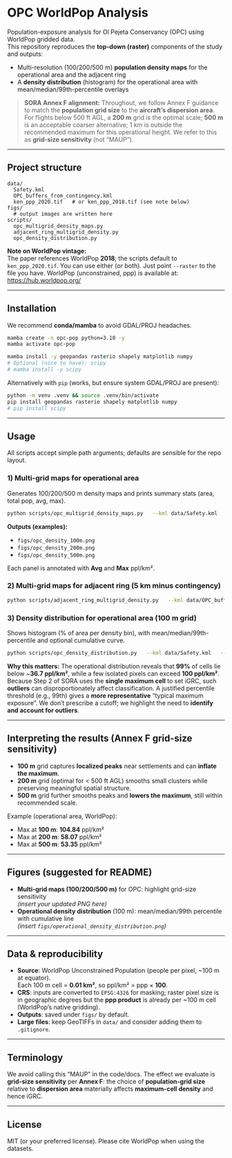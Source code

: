 # OPC WorldPop Analysis

Population-exposure analysis for Ol Pejeta Conservancy (OPC) using WorldPop gridded data.  
This repository reproduces the **top-down (raster)** components of the study and outputs:
- Multi-resolution (100/200/500 m) **population density maps** for the operational area and the adjacent ring
- A **density distribution** (histogram) for the operational area with mean/median/99th-percentile overlays

> **SORA Annex F alignment:** Throughout, we follow Annex F guidance to match the **population grid size** to the **aircraft’s dispersion area**. For flights below 500 ft AGL, a **200 m** grid is the optimal scale; **500 m** is an acceptable coarser alternative; 1 km is outside the recommended maximum for this operational height. We refer to this as **grid-size sensitivity** (not “MAUP”).

---

## Project structure

```
data/
  Safety.kml
  OPC_buffers_from_contingency.kml
  ken_ppp_2020.tif   # or ken_ppp_2018.tif (see note below)
figs/
  # output images are written here
scripts/
  opc_multigrid_density_maps.py
  adjacent_ring_multigrid_density.py
  opc_density_distribution.py
```

**Note on WorldPop vintage:**  
The paper references WorldPop **2018**; the scripts default to `ken_ppp_2020.tif`. You can use either (or both). Just point `--raster` to the file you have. WorldPop (unconstrained, ppp) is available at: https://hub.worldpop.org/

---

## Installation

We recommend **conda/mamba** to avoid GDAL/PROJ headaches.

```bash
mamba create -n opc-pop python=3.10 -y
mamba activate opc-pop

mamba install -y geopandas rasterio shapely matplotlib numpy
# Optional (nice to have): scipy
# mamba install -y scipy
```

Alternatively with `pip` (works, but ensure system GDAL/PROJ are present):

```bash
python -m venv .venv && source .venv/bin/activate
pip install geopandas rasterio shapely matplotlib numpy
# pip install scipy
```

---

## Usage

All scripts accept simple path arguments; defaults are sensible for the repo layout.

### 1) Multi-grid maps for **operational area**
Generates 100/200/500 m density maps and prints summary stats (area, total pop, avg, max).

```bash
python scripts/opc_multigrid_density_maps.py   --kml data/Safety.kml   --raster data/ken_ppp_2020.tif   --outdir figs/   --vmin 0 --vmax 100
```

**Outputs (examples):**
- `figs/opc_density_100m.png`
- `figs/opc_density_200m.png`
- `figs/opc_density_500m.png`

Each panel is annotated with **Avg** and **Max** ppl/km².

### 2) Multi-grid maps for **adjacent ring (5 km minus contingency)**
```bash
python scripts/adjacent_ring_multigrid_density.py   --kml data/OPC_buffers_from_contingency.kml   --raster data/ken_ppp_2020.tif   --name-outer "Adjacent Area 5 km (from contingency)"   --name-inner "Contingency Volume (from KMZ)"   --outdir figs/   --vmin 0 --vmax 900
```

### 3) **Density distribution** for operational area (100 m grid)
Shows histogram (% of area per density bin), with mean/median/99th-percentile and optional cumulative curve.

```bash
python scripts/opc_density_distribution.py   --kml data/Safety.kml   --raster data/ken_ppp_2020.tif   --bin-width 1   --show-cumulative
```

**Why this matters:** The operational distribution reveals that **99%** of cells lie below ~**36.7 ppl/km²**, while a few isolated pixels can exceed **100 ppl/km²**. Because Step 2 of SORA uses the **single maximum cell** to set iGRC, such **outliers** can disproportionately affect classification. A justified percentile threshold (e.g., 99th) gives a **more representative** “typical maximum exposure”. We don’t prescribe a cutoff; we highlight the need to **identify and account for outliers**.

---

## Interpreting the results (Annex F grid-size sensitivity)

- **100 m** grid captures **localized peaks** near settlements and can **inflate the maximum**.
- **200 m** grid (optimal for < 500 ft AGL) smooths small clusters while preserving meaningful spatial structure.
- **500 m** grid further smooths peaks and **lowers the maximum**, still within recommended scale.

Example (operational area, WorldPop):
- Max at **100 m**: **104.84** ppl/km²  
- Max at **200 m**: **58.07** ppl/km²  
- Max at **500 m**: **53.35** ppl/km²

---

## Figures (suggested for README)

- **Multi-grid maps (100/200/500 m)** for OPC: highlight grid-size sensitivity  
  *(insert your updated PNG here)*
- **Operational density distribution** (100 m): mean/median/99th percentile with cumulative line  
  *(insert `figs/operational_density_distribution.png`)*

---

## Data & reproducibility

- **Source**: WorldPop Unconstrained Population (people per pixel, ~100 m at equator).  
  Each 100 m cell = **0.01 km²**, so ppl/km² = ppp × **100**.
- **CRS**: inputs are converted to `EPSG:4326` for masking; raster pixel size is in geographic degrees but the **ppp product** is already per ~100 m cell (WorldPop’s native gridding).  
- **Outputs**: saved under `figs/` by default.  
- **Large files**: keep GeoTIFFs in `data/` and consider adding them to `.gitignore`.

---

## Terminology

We avoid calling this “MAUP” in the code/docs. The effect we evaluate is **grid-size sensitivity** per **Annex F**: the choice of **population-grid size** relative to **dispersion area** materially affects **maximum-cell density** and hence iGRC.

---

## License

MIT (or your preferred license). Please cite WorldPop when using the datasets.
